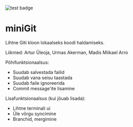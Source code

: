 ![test badge](https://github.com/MadisAr/miniGit/actions/workflows/ci.yml/badge.svg)

# miniGit
Lihtne Giti kloon lokaalseks koodi haldamiseks.

Liikmed:
Artur Üleoja, Urmas Akerman, Madis Miikael Arro

Põhifunktsionaalsus:
- Suudab salvestada failid
- Suudab vana seisu taastada
- Suudab faile ignoreerida
- Commit message'ite lisamine

Lisafunktsionaalsus (kui jõuab lisada):
- Lihtne terminali ui
- Üle võrgu syncimine
- Branchid, mergimine
  
